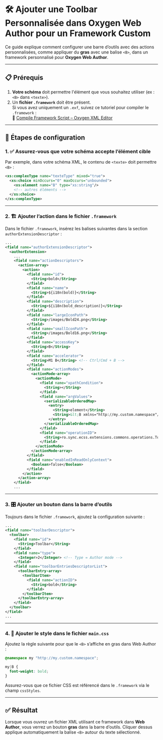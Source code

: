 
# 🛠️ Ajouter une Toolbar Personnalisée dans Oxygen Web Author pour un Framework Custom

Ce guide explique comment configurer une barre d’outils avec des actions personnalisées, comme appliquer du **gras** avec une balise `<B>`, dans un framework personnalisé pour **Oxygen Web Author**.

---

## 📋 Prérequis

1. **Votre schéma** doit permettre l'élément que vous souhaitez utiliser (ex : `<B>` dans `<texte>`).
2. Un **fichier `.framework`** doit être présent.  
   Si vous avez uniquement un `.exf`, suivez ce tutoriel pour compiler le `.framework` :  
   🔗 [Compile Framework Script – Oxygen XML Editor](https://www.oxygenxml.com/doc/versions/27.1/ug-editor/topics/scripting_oxygen_compile_framework_script.html)

---

## 🧩 Étapes de configuration

### 1. ✅ Assurez-vous que votre schéma accepte l’élément cible

Par exemple, dans votre schéma XML, le contenu de `<texte>` doit permettre `<B>` :

```xml
<xs:complexType name="texteType" mixed="true">
  <xs:choice minOccurs="0" maxOccurs="unbounded">
    <xs:element name="B" type="xs:string"/>
    <!-- autres éléments -->
  </xs:choice>
</xs:complexType>
```

---

### 2. 🏗️ Ajouter l’action dans le fichier `.framework`

Dans le fichier `.framework`, insérez les balises suivantes dans la section `authorExtensionDescriptor` :

```xml
...
<field name="authorExtensionDescriptor">
  <authorExtension>
    ...
    <field name="actionDescriptors">
      <action-array>
        <action>
          <field name="id">
            <String>bold</String>
          </field>
          <field name="name">
            <String>${i18n(bold)}</String>
          </field>
          <field name="description">
            <String>${i18n(bold_description)}</String>
          </field>
          <field name="largeIconPath">
            <String>/images/Bold24.png</String>
          </field>
          <field name="smallIconPath">
            <String>/images/Bold16.png</String>
          </field>
          <field name="accessKey">
            <String>B</String>
          </field>
          <field name="accelerator">
            <String>M1 B</String> <!-- Ctrl/Cmd + B -->
          </field>
          <field name="actionModes">
            <actionMode-array>
              <actionMode>
                <field name="xpathCondition">
                  <String></String>
                </field>
                <field name="argValues">
                  <serializableOrderedMap>
                    <entry>
                      <String>element</String>
                      <String>&lt;B xmlns="http://my.custom.namespace"/></String>
                    </entry>
                  </serializableOrderedMap>
                </field>
                <field name="operationID">
                  <String>ro.sync.ecss.extensions.commons.operations.ToggleSurroundWithElementOperation</String>
                </field>
              </actionMode>
            </actionMode-array>
          </field>
          <field name="enabledInReadOnlyContext">
            <Boolean>false</Boolean>
          </field>
        </action>
      </action-array>
    </field>
    ...
```

---

### 3. 🎛️ Ajouter un bouton dans la barre d’outils

Toujours dans le fichier `.framework`, ajoutez la configuration suivante :

```xml
...
<field name="toolbarDescriptor">
  <toolbar>
    <field name="id">
      <String>Toolbar</String>
    </field>
    <field name="type">
      <Integer>2</Integer> <!-- Type = Author mode -->
    </field>
    <field name="toolbarEntriesDescriptorList">
      <toolbarEntry-array>
        <toolbarItem>
          <field name="actionID">
            <String>bold</String>
          </field>
        </toolbarItem>
      </toolbarEntry-array>
    </field>
  </toolbar>
</field>
...
```

---

### 4. 🎨 Ajouter le style dans le fichier `main.css`

Ajoutez la règle suivante pour que le `<B>` s’affiche en gras dans Web Author :

```css
@namespace my "http://my.custom.namespace";

my|B {
  font-weight: bold;
}
```

Assurez-vous que ce fichier CSS est référencé dans le `.framework` via le champ `cssStyles`.

---

## ✅ Résultat

Lorsque vous ouvrez un fichier XML utilisant ce framework dans **Web Author**, vous verrez un bouton **gras** dans la barre d’outils. Cliquer dessus applique automatiquement la balise `<B>` autour du texte sélectionné.
